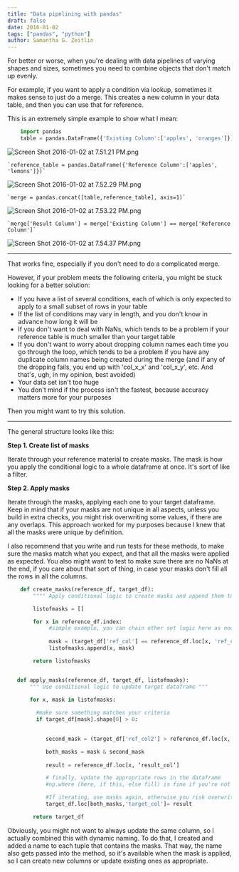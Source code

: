 ```yaml
---
title: "Data pipelining with pandas"
draft: false
date: 2016-01-02
tags: ["pandas", "python"]
author: Samantha G. Zeitlin
---
```



For better or worse, when you're dealing with data pipelines of varying shapes and sizes, sometimes you need to combine objects that don't match up evenly. 

For example, if you want to apply a condition via lookup, sometimes it makes sense to just do a merge. This creates a new column in your data table, and then you can use that for reference. 

This is an extremely simple example to show what I mean: 

```python
    import pandas
    table = pandas.DataFrame({'Existing Column':['apples', 'oranges']})
```

![Screen Shot 2016-01-02 at 7.51.21 PM.png](/site_media/media/580ab176b1cd1.png)


    `reference_table = pandas.DataFrame({'Reference Column':['apples', 'lemons']})`


![Screen Shot 2016-01-02 at 7.52.29 PM.png](/site_media/media/777ea54eb1cd1.png)



    `merge = pandas.concat([table,reference_table], axis=1)`

![Screen Shot 2016-01-02 at 7.53.22 PM.png](/site_media/media/9c799854b1cd1.png)


    `merge['Result Column'] = merge['Existing Column'] == merge['Reference Column']`

![Screen Shot 2016-01-02 at 7.54.37 PM.png](/site_media/media/bf4f535ab1cd1.png)


----------


That works fine, especially if you don't need to do a complicated merge. 

However, if your problem meets the following criteria, you might be stuck looking for a better solution:

 - If you have a list of several conditions, each of which is only expected to apply to a small subset of rows in your table
 - If the list of conditions may vary in length, and you don't know in advance how long it will be
 - If you don't want to deal with NaNs, which tends to be a problem if your reference table is much smaller than your target table
 - If you don't want to worry about dropping column names each time you go through the loop, which tends to be a problem if you have any duplicate column names being created during the merge (and if any of the dropping fails, you end up with 'col_x_x' and 'col_x_y', etc. And that's, ugh, in my opinion, best avoided)
 - Your data set isn't too huge
 - You don't mind if the process isn't the fastest, because accuracy matters more for your purposes


Then you might want to try this solution.


----------


The general structure looks like this:

 **Step 1. Create list of masks**

Iterate through your reference material to create masks. The mask is how you apply the conditional logic to a whole dataframe at once. It's sort of like a filter. 

**Step 2. Apply masks**

Iterate through the masks, applying each one to your target dataframe. Keep in mind that if your masks are not unique in all aspects, unless you build in extra checks, you might risk overwriting some values, if there are any overlaps. This approach worked for my purposes because I knew that all the masks were unique by definition. 

I also recommend that you write and run tests for these methods, to make sure the masks match what you expect, and that all the masks were applied as expected. You also might want to test to make sure there are no NaNs at the end, if you care about that sort of thing, in case your masks don't fill all the rows in all the columns. 


```python
    def create_masks(reference_df, target_df):
        """" Apply conditional logic to create masks and append them to a list for use later """

        listofmasks = []

        for x in reference_df.index:
             #simple example, you can chain other set logic here as needed
    
             mask = (target_df['ref_col'] == reference_df.loc[x, 'ref_col']) 
             listofmasks.append(x, mask)

        return listofmasks


   def apply_masks(reference_df, target_df, listofmasks):
       """ Use conditional logic to update target dataframe """

       for x, mask in listofmasks:
    
         #make sure something matches your criteria 
         if target_df[mask].shape[0] > 0:    

        
            second_mask = (target_df['ref_col2'] > reference_df.loc[x, 'ref_col3']):  

            both_masks = mask & second_mask
        
            result = reference_df.loc[x, ‘result_col’]

            # finally, update the appropriate rows in the dataframe 
            #np.where (here, if this, else fill) is fine if you're not iterating

            #If iterating, use masks again, otherwise you risk overwriting 
            target_df.loc[both_masks,'target_col']= result

        return target_df
```


Obviously, you might not want to always update the same column, so I actually combined this with dynamic naming. 
To do that, I created and added a name to each tuple that contains the masks. 
That way, the name also gets passed into the method, 
so it's available when the mask is applied, so I can create new columns or update existing ones as appropriate. 

